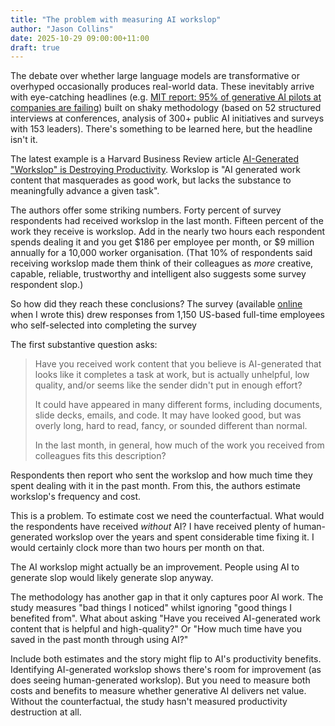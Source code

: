 ```yaml
---
title: "The problem with measuring AI workslop"
author: "Jason Collins"
date: 2025-10-29 09:00:00+11:00
draft: true
---
```


The debate over whether large language models are transformative or overhyped occasionally produces real-world data.  These inevitably arrive with eye-catching headlines (e.g. [MIT report: 95% of generative AI pilots at companies are failing](https://fortune.com/2025/08/18/mit-report-95-percent-generative-ai-pilots-at-companies-failing-cfo/)) built on shaky methodology (based on 52 structured interviews at conferences, analysis of 300+ public AI initiatives and surveys with 153 leaders). There's something to be learned here, but the headline isn't it.

The latest example is a Harvard Business Review article [AI-Generated "Workslop" is Destroying Productivity](https://hbr.org/2025/09/ai-generated-workslop-is-destroying-productivity). Workslop is "AI generated work content that masquerades as good work, but lacks the substance to meaningfully advance a given task".

The authors offer some striking numbers. Forty percent of survey respondents had received workslop in the last month. Fifteen percent of the work they receive is workslop. Add in the nearly two hours each respondent spends dealing it and you get $186 per employee per month, or $9 million annually for a 10,000 worker organisation. (That 10% of respondents said receiving workslop made them think of their colleagues as _more_ creative, capable, reliable, trustworthy and intelligent also suggests some survey respondent slop.)

So how did they reach these conclusions? The survey (available [online](https://stanforduniversity.qualtrics.com/jfe/form/SV_4Mjwa0jWw2Pu3TE) when I wrote this) drew responses from 1,150 US-based full-time employees who self-selected into completing the survey

The first substantive question asks:

> Have you received work content that you believe is AI-generated that looks like it  completes a task at work, but is actually unhelpful, low quality, and/or seems like  the sender didn't put in enough effort?
>
> It could have appeared in many different forms, including documents, slide decks,  emails, and code. It may have looked good, but was overly long, hard to read,  fancy, or sounded different than normal.
>
> In the last month, in general, how much of the work you received from colleagues fits this description?

Respondents then report who sent the workslop and how much time they spent dealing with it in the past month. From this, the authors estimate workslop's frequency and cost.

This is a problem. To estimate cost we need the counterfactual. What would the respondents have received _without_ AI? I have received plenty of human-generated workslop over the years and spent considerable time fixing it. I would certainly clock more than two hours per month on that.

The AI workslop might actually be an improvement. People using AI to generate slop would likely generate slop anyway.

The methodology has another gap in that it only captures poor AI work. The study measures "bad things I noticed" whilst ignoring "good things I benefited from". What about asking "Have you received AI-generated work content that is helpful and high-quality?" Or "How much time have you saved in the past month through using AI?"

Include both estimates and the story might flip to AI's productivity benefits. Identifying AI-generated workslop shows there's room for improvement (as does seeing human-generated workslop). But you need to measure both costs and benefits to measure whether generative AI delivers net value. Without the counterfactual, the study hasn't measured productivity destruction at all.
